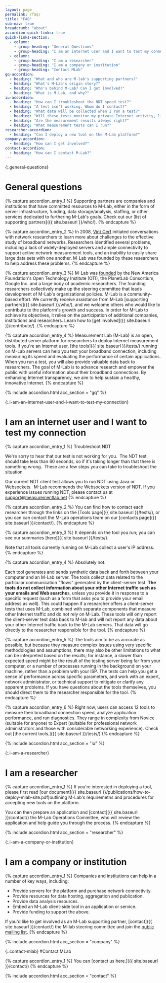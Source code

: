 ```yaml
---
layout: page
permalink: /faq/
title: "FAQ"
sub-nav: true
breadcrumb: "about"
accordion-quick-links: true
quick-links-section:
  - column:
    - group-heading: "General Questions"
    - group-heading: "I am an internet user and I want to test my connection"
  - column:
    - group-heading: "I am a researcher"
    - group-heading: "I am a company or institution"
    - group-heading: "Contact MLab"
gq-accordion: 
  - heading: "What and who are M-lab's supporting partners?"
  - heading: "What's M-Lab's origin story?"
  - heading: "Who's behind M-Lab? Can I get involved?"
  - heading: "What is M-Lab, and why?"
iu-accordion: 
  - heading: "How can I troubleshoot the NDT speed test?"
  - heading: "A test isn't working. Whom do I contact?"
  - heading: "What data will be collected when I run a test?"
  - heading: "Will these tests monitor my private Internet activity, like email, browsing, search?"
  - heading: "Are the measurement results always right?"
  - heading: "What measurement tests can I run?"
researcher-accordion: 
  - heading: "Can I deploy a new tool on the M-Lab platform?"
company-accordion: 
  - heading: "How can I get involved?"
contact-accordion: 
  - heading: "How can I contact M-Lab?"
---
```


{:.general-questions}
# General questions

{% capture accordion_entry_1 %}
Supporting partners are companies and institutions that have committed resources to M-Lab, either in the form of server infrastructure, funding, data storage/analysis, staffing, or other services dedicated to furthering M-Lab's goals. Check out our [list of supporting partners]({{ site.baseurl }}/who/).
{% endcapture %}

{% capture accordion_entry_2 %}
In 2008, [Vint Cerf](http://www.google.com/corporate/execs.html#vint) initiated conversations with network researchers to learn more about challenges to the effective study of broadband networks. Researchers identified several problems, including a lack of widely-deployed servers and ample connectivity to support active network measurement tools, and an inability to easily share large data sets with one another. M-Lab was founded by these researchers to help address these problems.
{% endcapture %}
 
{% capture accordion_entry_3 %}
M-Lab was [founded](http://measurementlab.net/who) by the New America Foundation's Open Technology Institute (OTI), the PlanetLab Consortium, Google Inc. and a large body of academic researchers. The founding researchers collectively make up the steering committee that leads development of M-Lab's organizational policies. M-Lab is a community-based effort. We currently receive assistance from M-Lab [supporting partners]({{ site.baseurl }}/who/), and we welcome others who would like to contribute to the platform's growth and success. In order for M-Lab to achieve its objectives, it relies on the participation of additional companies, institutions and researchers. Learn how to [get involved]({{ site.baseurl }}/contribute/).
{% endcapture %}

{% capture accordion_entry_4 %}
Measurement Lab (M-Lab) is an open, distributed server platform for researchers to deploy Internet measurement tools. If you're an Internet user, [the tools]({{ site.baseurl }}/tests/) running on M-Lab servers can help you test your broadband connection, including measuring its speed and evaluating the performance of certain applications. When you run a test, you will also provide valuable data back to researchers. The goal of M-Lab is to advance research and empower the public with useful information about their broadband connections. By enhancing Internet transparency, we aim to help sustain a healthy, innovative Internet.
{% endcapture %}

{% include accordion.html acc_section = "gq" %}

{:.i-am-an-internet-user-and-i-want-to-test-my-connection}
# I am an internet user and I want to test my connection

{% capture accordion_entry_1 %}
Troubleshoot NDT

We're sorry to hear that our test is not working for you.  The NDT test should take less than 60 seconds, so if it's taking longer than that there is something wrong.  These are a few steps you can take to troubleshoot the situation

Our current NDT client test allows you to run NDT using Java or Websockets.  M-Lab recommends the Websockets version of NDT. If you experience issues running NDT, please contact us at <support@measurementlab.net>
{% endcapture %}

{% capture accordion_entry_2 %}
You can find how to contact each researcher through the links on the [Tools page]({{ site.baseurl }}/tests/), or you can can contact the M-Lab operations team on our [contacts page]({{ site.baseurl }}/contact/).
{% endcapture %}

{% capture accordion_entry_3 %}
It depends on the tool you run; you can see our summaries [here]({{ site.baseurl }}/tests/).

Note that all tools currently running on M-Lab collect a user's IP address.
{% endcapture %}

{% capture accordion_entry_4 %}
Absolutely not.

Each tool generates and sends synthetic data back and forth between your computer and an M-Lab server. The tools collect data related to the particular communication "flows" generated by the client-server test. **The tools do not collect information about your other Internet traffic such as your emails and Web searche**s, unless you provide it in response to a specific request (such as a form that asks you to provide your email address as well). This could happen if a researcher offers a client-server tests that uses M-Lab, combined with separate components that measure other Internet traffic and do not rely on M-Lab. These tools will only report the client-server test data back to M-lab and will not report any data about your other Internet traffic back to the M-Lab servers. That data will go directly to the researcher responsible for the tool.
{% endcapture %}

{% capture accordion_entry_5 %}
The tools aim to be as accurate as possible, but because they measure complex issues using very specific methodologies and assumptions, there may also be other limitations to what can be interpreted based on the results; for instance, a slower than expected speed might be the result of the testing server being far from your computer, or a number of processes running in the background on your machine, rather than a problem with your ISP. The tests can help you get a sense of performance across specific parameters, and work with an expert, network administrator, or technical support to mitigate or clarify any apparent problems. If you have questions about the tools themselves, you should direct them to the researcher responsible for the tool.
{% endcapture %}

{% capture accordion_entry_6 %}
Right now, users can access 12 tools to measure their broadband connection speed, analyze application performance, and run diagnostics. They range in complexity from Novice (suitable for anyone) to Expert (suitable for professional network administrators and those with considerable networking experience). Check out [the current tools.]({{ site.baseurl }}/tests/)
{% endcapture %}

{% include accordion.html acc_section = "iu" %}

{:.i-am-a-researcher}
# I am a researcher

{% capture accordion_entry_1 %}
If you're interested in deploying a tool, please first read [our document]({{ site.baseurl }}/publications/how-to-deploy-mlab-site.pdf)outlining M-Lab's requiremetns and procedures for accepting new tools on the platform.

You can then prepare an application and [contact]({{ site.baseurl }}/contact/) the M-Lab Operations Committee, who will review the application and help guide you through the process.
{% endcapture %}

{% include accordion.html acc_section = "researcher" %}

{:.i-am-a-company-or-institution}
# I am a company or institution 

{% capture accordion_entry_1 %}
Companies and institutions can help in a number of key ways, including:

-   Provide servers for the platform and purchase
    network connectivity.
-   Provide resources for data hosting, aggregation and publication.
-   Provide data analysis resources.
-   Embed an M-Lab client-side tool in an application or service.
-   Provide funding to support the above.

If you'd like to get involved as an M-Lab supporting partner, [contact]({{ site.baseurl }}/contact/) the M-lab steering committee and join the [public mailing list](https://groups.google.com/a/measurementlab.net/forum/?fromgroups#!forum/discuss).
{% endcapture %}

{% include accordion.html acc_section = "company" %}

{:.contact-mlab}
#Contact MLab

{% capture accordion_entry_1 %}
You can [contact us here.]({{ site.baseurl }}/contact/)
{% endcapture %}

{% include accordion.html acc_section = "contact" %}
